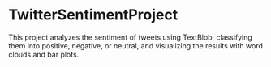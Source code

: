 # TwitterSentimentProject
This project analyzes the sentiment of tweets using TextBlob, classifying them into positive, negative, or neutral, and visualizing the results with word clouds and bar plots.

